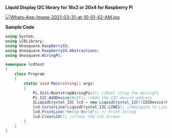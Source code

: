 **Liquid Display I2C library for 16x2 or 20x4 for Raspberry Pi**

[![Whats-App-Image-2021-03-31-at-10-01-42-AM.jpg](https://i.postimg.cc/yYn6FGgJ/Whats-App-Image-2021-03-31-at-10-01-42-AM.jpg)](https://postimg.cc/1fnZSJKP)


__Sample Code__
```csharp
using System;
using LCDLibrary;
using Unosquare.RaspberryIO;
using Unosquare.RaspberryIO.Abstractions;
using Unosquare.WiringPi;

namespace lcdtest
{
    class Program
    {
        static void Main(string[] args)
        {
            Pi.Init<BootstrapWiringPi>(); //Boot strap the WiringPi 
            Pi.I2C.AddDevice(0x3f); //Add the I2C device address
            ILiquidCrystal_I2C lcd = new LiquidCrystal_I2C((I2CDevice)Pi.I2C.Devices[0]); //Initialize the LiquidCrystal obj
            lcd.CursorLine(LiquidCrystal_I2C.LINE1); //Navigate to Line 1
            lcd.PrintLine("Hello World"); // Print String
            lcd.ClearLCD(); //Clear the LCD Screen
        }
    }
}
```
